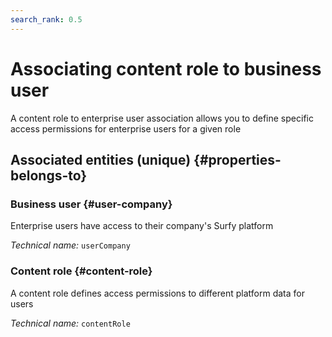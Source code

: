 ```yaml
---
search_rank: 0.5
---    
```

# Associating content role to business user
<!--- THIS FILE IS GENERATED PLEASE DO NOT EDIT IT DIRECTLY --->

A content role to enterprise user association allows you to define specific access permissions for enterprise users for a given role

<OH code="contentRoleToUserCompany"/>







## Associated entities (unique) {#properties-belongs-to}

### Business user {#user-company}

Enterprise users have access to their company's Surfy platform

*Technical name:* ```userCompany```
<PH code="contentRoleToUserCompany:userCompany"/>

### Content role {#content-role}

A content role defines access permissions to different platform data for users

*Technical name:* ```contentRole```
<PH code="contentRoleToUserCompany:contentRole"/>





